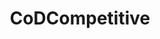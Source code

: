 ---
title: CoDCompetitive
crosslinks:
- youtubefactsbot
- Infinitewarfare
- OpTicGaming
- youtubot
- WWII
- CoDCompPlays
- u_imguralbumbot
- tmsbmeta
- CodCompCirclejerk
- NegativeWithGold
- alotabot
- GlobalOffensive
- causeWhyNotMate
- IAmA
- leagueoflegends
- DotA2
- gifs
- soccer
- CallOfDuty
- Ice_Poseidon
---